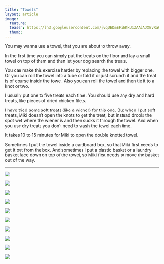 ```yaml
---
title: "Towels"
layout: article
image:
  feature:
  teaser: https://lh3.googleusercontent.com/jvqUEDmEFi6KkU1ZAAiAJXEvRaOYZSyXRvz6BnDguS8=w245
  thumb:
---
```


You may wanna use a towel, that you are about to throw away.

In the first time you can simply put the treats on the floor and lay a small towel on top of them and then let your dog search the treats.

You can make this exercise harder by replacing the towel with bigger one. Or you can roll the towel into a tube or fold it or just scrunch it and the treat is of course inside the towel. Also you can roll the towel and then tie it to a knot or two.

I usually put one to five treats each time. You should use any dry and hard treats, like pieces of dried chicken filets.

I have tried some soft treats (like a wiener) for this one. But when I put soft treats, Miki doesn’t open the knots to get the treat, but instead drools the spot wet where the wiener is and then sucks it through the towel. And when you use dry treats you don’t need to wash the towel each time.

It takes 10 to 15 minutes for Miki to open the double knotted towel.

Sometimes I put the towel inside a cardboard box, so that Miki first needs to get it out from the box. And sometimes I put a plastic basket or a laundry basket face down on top of the towel, so Miki first needs to move the basket out of the way.

---

[![](https://lh3.googleusercontent.com/EUGEMklxbux158kHddEHOsDAixgJ8wfKUzdZzNDo2Cg=w800)](https://lh3.googleusercontent.com/EUGEMklxbux158kHddEHOsDAixgJ8wfKUzdZzNDo2Cg=s0)

[![](https://lh3.googleusercontent.com/7CEeY3kQJs7cJveh2z2qGvMfWSxdP3w_K1kVwdKKpTM=w800)](https://lh3.googleusercontent.com/7CEeY3kQJs7cJveh2z2qGvMfWSxdP3w_K1kVwdKKpTM=s0)

[![](https://lh3.googleusercontent.com/w5xff25n2Z5fEhBVV3Aqgpn3ZdjKKKGdvlERNpUs93E=w800)](https://lh3.googleusercontent.com/w5xff25n2Z5fEhBVV3Aqgpn3ZdjKKKGdvlERNpUs93E=s0)

[![](https://lh3.googleusercontent.com/EIUowJnFzROpWme2aqztpsmWjmPzB_kjyxE2gmmu4yo=w800)](https://lh3.googleusercontent.com/EIUowJnFzROpWme2aqztpsmWjmPzB_kjyxE2gmmu4yo=s0)

[![](https://lh3.googleusercontent.com/i89khDJ-eN2d2FbF5t1xjMfWx8KZrIrFyl9u_LUhrCU=w800)](https://lh3.googleusercontent.com/i89khDJ-eN2d2FbF5t1xjMfWx8KZrIrFyl9u_LUhrCU=s0)

[![](https://lh3.googleusercontent.com/5INXkR8MPsvUOAUdsUe5zoFlY2UtnR-TAv8aYH8Y2FE=w800)](https://lh3.googleusercontent.com/5INXkR8MPsvUOAUdsUe5zoFlY2UtnR-TAv8aYH8Y2FE=s0)

[![](https://lh3.googleusercontent.com/D5IAqsXZz44y7ZymZ-ktFRU8g-FSYLzb-pK0EuZAtdQ=w800)](https://lh3.googleusercontent.com/D5IAqsXZz44y7ZymZ-ktFRU8g-FSYLzb-pK0EuZAtdQ=s0)

[![](https://lh3.googleusercontent.com/fzZb3_GoY0BztcEnN4Kp1-qBlbvI_Ar6pSxf28xIiPQ=w800)](https://lh3.googleusercontent.com/fzZb3_GoY0BztcEnN4Kp1-qBlbvI_Ar6pSxf28xIiPQ=s0)

[![](https://lh3.googleusercontent.com/yD-6KYJS0pRp3eI6TGMpxkpUIG1RpANQx27IEuzs6RY=w800)](https://lh3.googleusercontent.com/yD-6KYJS0pRp3eI6TGMpxkpUIG1RpANQx27IEuzs6RY=s0)

[![](https://lh3.googleusercontent.com/BS6Bjp5OMILH4QZvz_I8XCYPS3ykWok4wqRuiVEr3Jc=w800)](https://lh3.googleusercontent.com/BS6Bjp5OMILH4QZvz_I8XCYPS3ykWok4wqRuiVEr3Jc=s0)
